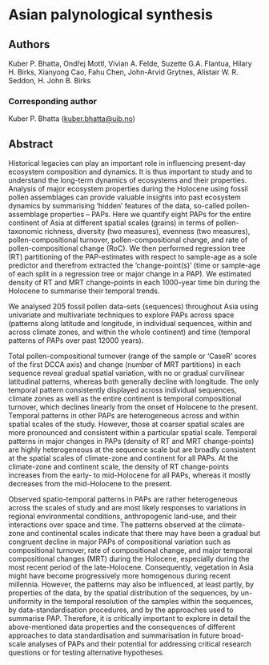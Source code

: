 # Asian palynological synthesis
## Authors
Kuber P. Bhatta, Ondřej Mottl, Vivian A. Felde, Suzette G.A. Flantua, Hilary H. Birks, Xianyong Cao, Fahu Chen, John-Arvid Grytnes, Alistair W. R. Seddon, H. John B. Birks

### Corresponding author
Kuber P. Bhatta (kuber.bhatta@uib.no)

## Abstract
Historical legacies can play an important role in influencing present-day ecosystem composition and dynamics. It is thus important to study and to understand the long-term dynamics of ecosystems and their properties. Analysis of major ecosystem properties during the Holocene using fossil pollen assemblages can provide valuable insights into past ecosystem dynamics by summarising ‘hidden’ features of the data, so-called pollen-assemblage properties – PAPs. Here we quantify eight PAPs for the entire continent of Asia at different spatial scales (grains) in terms of pollen-taxonomic richness, diversity (two measures), evenness (two measures), pollen-compositional turnover, pollen-compositional change, and rate of pollen-compositional change (RoC). We then performed regression tree (RT) partitioning of the PAP-estimates with respect to sample-age as a sole predictor and therefrom extracted the ‘change-point(s)’ (time or sample-age of each split in a regression tree or major change in a PAP). We estimated density of RT and MRT change-points in each 1000-year time bin during the Holocene to summarise their temporal trends.

We analysed 205 fossil pollen data-sets (sequences) throughout Asia using univariate and multivariate techniques to explore PAPs across space (patterns along latitude and longitude, in individual sequences, within and across climate zones, and within the whole continent) and time (temporal patterns of PAPs over past 12000 years). 

Total pollen-compositional turnover (range of the sample or ‘CaseR’ scores of the first DCCA axis) and change (number of MRT partitions) in each sequence reveal gradual spatial variation, with no or gradual curvilinear latitudinal patterns, whereas both generally decline with longitude. The only temporal pattern consistently displayed across individual sequences, climate zones as well as the entire continent is temporal compositional turnover, which declines linearly from the onset of Holocene to the present. Temporal patterns in other PAPs are heterogeneous across and within spatial scales of the study. However, those at coarser spatial scales are more pronounced and consistent within a particular spatial scale. Temporal patterns in major changes in PAPs (density of RT and MRT change-points) are highly heterogeneous at the sequence scale but are broadly consistent at the spatial scales of climate-zone and continent for all PAPs. At the climate-zone and continent scale, the density of RT change-points increases from the early- to mid-Holocene for all PAPs, whereas it mostly decreases from the mid-Holocene to the present.

Observed spatio-temporal patterns in PAPs are rather heterogeneous across the scales of study and are most likely responses to variations in regional environmental conditions, anthropogenic land-use, and their interactions over space and time. The patterns observed at the climate-zone and continental scales indicate that there may have been a gradual but congruent decline in major PAPs of compositional variation such as compositional turnover, rate of compositional change, and major temporal compositional changes (MRT) during the Holocene, especially during the most recent period of the late-Holocene. Consequently, vegetation in Asia might have become progressively more homogenous during recent millennia. However, the patterns may also be influenced, at least partly, by properties of the data, by the spatial distribution of the sequences, by un-uniformity in the temporal resolution of the samples within the sequences, by data-standardisation procedures, and by the approaches used to summarise PAP. Therefore, it is critically important to explore in detail the above-mentioned data properties and the consequences of different approaches to data standardisation and summarisation in future broad-scale analyses of PAPs and their potential for addressing critical research questions or for testing alternative hypotheses.
